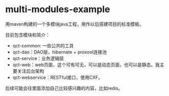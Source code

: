 # multi-modules-example
用maven构建的一个多模块java工程，用作以后搭建项目的标准模板。

目前包含模块和简介：

* qct-common: 一些公共的工具
* qct-dao：DAO层，hibernate + proxool连接池
* qct-service：业务逻辑层
* qct-web：web页面，这个可有可无，可以是动态页面，也可以是静态。我主要关注后台架构
* qct-webservice：RESTful接口，使用CXF。

后续可能会往里面添加自己比较感兴趣的内容，比如redis。
